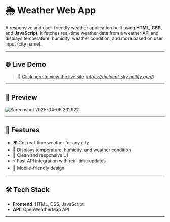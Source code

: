 # 🌦️ Weather Web App

A responsive and user-friendly weather application built using **HTML**, **CSS**, and **JavaScript**. It fetches real-time weather data from a weather API and displays temperature, humidity, weather condition, and more based on user input (city name).

---

## 🌐 Live Demo

> 🚀 [Click here to view the live site](#) *(https://thelocal-sky.netlify.app/)*

---

## 📸 Preview

![Screenshot 2025-04-06 232922](https://github.com/user-attachments/assets/2b593b84-d758-437a-9a98-63308e60f49c)


---

## 🚀 Features

- 🌍 Get real-time weather for any city
- 🎯 Displays temperature, humidity, and weather condition
- 🌈 Clean and responsive UI
- ⚡ Fast API integration with real-time updates
- 📱 Mobile-friendly design

---

## 🛠️ Tech Stack

- **Frontend:** HTML, CSS, JavaScript
- **API:** OpenWeatherMap API 

---


